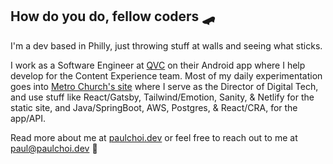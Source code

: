 ## How do you do, fellow coders 🛹

I'm a dev based in Philly, just throwing stuff at walls and seeing what sticks.

I work as a Software Engineer at [QVC](https://www.qvc.com/) on their Android app where I help develop for the Content Experience team. Most of my daily experimentation goes into [Metro Church's site](https://metrophilly.org/) where I serve as the Director of Digital Tech, and use stuff like React/Gatsby, Tailwind/Emotion, Sanity, & Netlify for the static site, and Java/SpringBoot, AWS, Postgres, & React/CRA, for the app/API.

Read more about me at [paulchoi.dev](https://paulchoi.dev/) or feel free to reach out to me at <paul@paulchoi.dev> 👋
